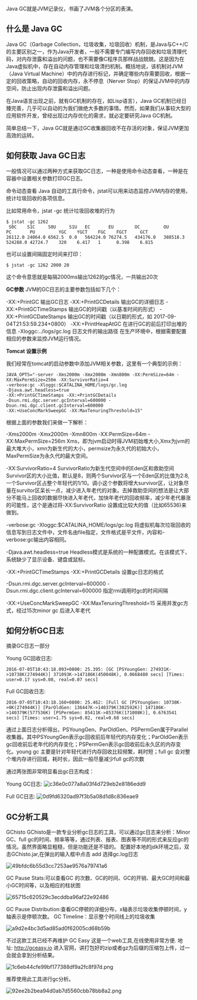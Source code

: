 Java GC就是JVM记录仪，书画了JVM各个分区的表演。

## 什么是 Java GC

Java GC（Garbage Collection，垃圾收集，垃圾回收）机制，是Java与C++/C的主要区别之一，作为Java开发者，一般不需要专门编写内存回收和垃圾清理代码，对内存泄露和溢出的问题，也不需要像C程序员那样战战兢兢。这是因为在Java虚拟机中，存在自动内存管理和垃圾清扫机制。概括地说，该机制对JVM（Java Virtual Machine）中的内存进行标记，并确定哪些内存需要回收，根据一定的回收策略，自动的回收内存，永不停息（Nerver Stop）的保证JVM中的内存空间，防止出现内存泄露和溢出问题。

在Java语言出现之前，就有GC机制的存在，如Lisp语言），Java GC机制已经日臻完善，几乎可以自动的为我们做绝大多数的事情。然而，如果我们从事较大型的应用软件开发，曾经出现过内存优化的需求，就必定要研究Java GC机制。

简单总结一下，Java GC就是通过GC收集器回收不在存活的对象，保证JVM更加高效的运转。

## 如何获取 Java GC日志

一般情况可以通过两种方式来获取GC日志，一种是使用命令动态查看，一种是在容器中设置相关参数打印GC日志。

命令动态查看
Java 自动的工具行命令，jstat可以用来动态监控JVM内存的使用，统计垃圾回收的各项信息。

比如常用命令，jstat -gc 统计垃圾回收堆的行为
```
$ jstat -gc 1262
 S0C    S1C     S0U     S1U   EC       EU        OC         OU        PC       PU         YGC    YGCT    FGC    FGCT     GCT   
26112.0 24064.0 6562.5  0.0   564224.0 76274.5   434176.0   388518.3  524288.0 42724.7    320    6.417   1      0.398    6.815
```
也可以设置间隔固定时间来打印：
```
$ jstat -gc 1262 2000 20
```
这个命令意思就是每隔2000ms输出1262的gc情况，一共输出20次

**GC参数**
JVM的GC日志的主要参数包括如下几个：

-XX:+PrintGC 输出GC日志
-XX:+PrintGCDetails 输出GC的详细日志
-XX:+PrintGCTimeStamps 输出GC的时间戳（以基准时间的形式）
-XX:+PrintGCDateStamps 输出GC的时间戳（以日期的形式，如 2017-09-04T21:53:59.234+0800）
-XX:+PrintHeapAtGC 在进行GC的前后打印出堆的信息
-Xloggc:../logs/gc.log 日志文件的输出路径
在生产环境中，根据需要配置相应的参数来监控JVM运行情况。

**Tomcat 设置示例**

我们经常在tomcat的启动参数中添加JVM相关参数，这里有一个典型的示例：

```
JAVA_OPTS="-server -Xms2000m -Xmx2000m -Xmn800m -XX:PermSize=64m -XX:MaxPermSize=256m -XX:SurvivorRatio=4
-verbose:gc -Xloggc:$CATALINA_HOME/logs/gc.log 
-Djava.awt.headless=true 
-XX:+PrintGCTimeStamps -XX:+PrintGCDetails 
-Dsun.rmi.dgc.server.gcInterval=600000 -Dsun.rmi.dgc.client.gcInterval=600000
-XX:+UseConcMarkSweepGC -XX:MaxTenuringThreshold=15"
```
根据上面的参数我们来做一下解析：

-Xms2000m -Xmx2000m -Xmn800m -XX:PermSize=64m -XX:MaxPermSize=256m
Xms，即为jvm启动时得JVM初始堆大小,Xmx为jvm的最大堆大小，xmn为新生代的大小，permsize为永久代的初始大小，MaxPermSize为永久代的最大空间。

-XX:SurvivorRatio=4
SurvivorRatio为新生代空间中的Eden区和救助空间Survivor区的大小比值，默认是8，则两个Survivor区与一个Eden区的比值为2:8,一个Survivor区占整个年轻代的1/10。调小这个参数将增大survivor区，让对象尽量在survitor区呆长一点，减少进入年老代的对象。去掉救助空间的想法是让大部分不能马上回收的数据尽快进入年老代，加快年老代的回收频率，减少年老代暴涨的可能性，这个是通过将-XX:SurvivorRatio 设置成比较大的值（比如65536)来做到。

-verbose:gc -Xloggc:$CATALINA_HOME/logs/gc.log
将虚拟机每次垃圾回收的信息写到日志文件中，文件名由file指定，文件格式是平文件，内容和-verbose:gc输出内容相同。

-Djava.awt.headless=true Headless模式是系统的一种配置模式。在该模式下，系统缺少了显示设备、键盘或鼠标。

-XX:+PrintGCTimeStamps -XX:+PrintGCDetails
设置gc日志的格式

-Dsun.rmi.dgc.server.gcInterval=600000 -Dsun.rmi.dgc.client.gcInterval=600000
指定rmi调用时gc的时间间隔

-XX:+UseConcMarkSweepGC -XX:MaxTenuringThreshold=15 采用并发gc方式，经过15次minor gc 后进入年老代

## 如何分析GC日志

摘录GC日志一部分

Young GC回收日志:
```
2016-07-05T10:43:18.093+0800: 25.395: [GC [PSYoungGen: 274931K->10738K(274944K)] 371093K->147186K(450048K), 0.0668480 secs] [Times: user=0.17 sys=0.08, real=0.07 secs]

```

Full GC回收日志:
```
2016-07-05T10:43:18.160+0800: 25.462: [Full GC [PSYoungGen: 10738K->0K(274944K)] [ParOldGen: 136447K->140379K(302592K)] 147186K->140379K(577536K) [PSPermGen: 85411K->85376K(171008K)], 0.6763541 secs] [Times: user=1.75 sys=0.02, real=0.68 secs]

```
通过上面日志分析得出，PSYoungGen、ParOldGen、PSPermGen属于Parallel收集器。其中PSYoungGen表示gc回收前后年轻代的内存变化；ParOldGen表示gc回收前后老年代的内存变化；PSPermGen表示gc回收前后永久区的内存变化。young gc 主要是针对年轻代进行内存回收比较频繁，耗时短；full gc 会对整个堆内存进行回城，耗时长，因此一般尽量减少full gc的次数

通过两张图非常明显看出gc日志构成：

Young GC日志:
![c36e0c077a8a03f4d729eb2e8186edd9](https://github.com/wangzhiwubigdata/God-Of-BigData/blob/master/JVM/jvm%E7%B3%BB%E5%88%97(%E4%BA%94)Java%20GC%20%E5%88%86%E6%9E%90.resources/253C4E10-C025-406F-BCEC-360BD0B901AC.png)

Full GC日志:
![0d9fd6320ad97f3b5a08d1d8c836eae9](https://github.com/wangzhiwubigdata/God-Of-BigData/blob/master/JVM/jvm%E7%B3%BB%E5%88%97(%E4%BA%94)Java%20GC%20%E5%88%86%E6%9E%90.resources/E41583CF-6306-4B8F-95D7-396A3B91FBB1.png)

## GC分析工具

GChisto
GChisto是一款专业分析gc日志的工具，可以通过gc日志来分析：Minor GC、full gc的时间、频率等等，通过列表、报表、图表等不同的形式来反应gc的情况。虽然界面略显粗糙，但是功能还是不错的。
配置好本地的jdk环境之后，双击GChisto.jar,在弹出的输入框中点击 add 选择gc.log日志

![49bfdc6b55d3cc7253ae9576a79741a6](https://github.com/wangzhiwubigdata/God-Of-BigData/blob/master/JVM/jvm%E7%B3%BB%E5%88%97(%E4%BA%94)Java%20GC%20%E5%88%86%E6%9E%90.resources/3BC499FA-2D44-4448-9720-AA4734BA2290.jpg)

GC Pause Stats:可以查看GC 的次数、GC的时间、GC的开销、最大GC时间和最小GC时间等，以及相应的柱状图

![65715c620529c3ecddba96af22e92486](https://github.com/wangzhiwubigdata/God-Of-BigData/blob/master/JVM/jvm%E7%B3%BB%E5%88%97(%E4%BA%94)Java%20GC%20%E5%88%86%E6%9E%90.resources/175F8410-B0BD-4288-A2C2-5C35AF57F933.jpg)

GC Pause Distribution:查看GC停顿的详细分布，x轴表示垃圾收集停顿时间，y轴表示是停顿次数。
GC Timeline：显示整个时间线上的垃圾收集

![a9d2e4bc3d5ad85ad0f62005cd68b59b](https://github.com/wangzhiwubigdata/God-Of-BigData/blob/master/JVM/jvm%E7%B3%BB%E5%88%97(%E4%BA%94)Java%20GC%20%E5%88%86%E6%9E%90.resources/1550316713780.jpg)

不过这款工具已经不再维护
GC Easy
这是一个web工具,在线使用非常方便.
地址: http://gceasy.io
进入官网，讲打包好的zip或者gz为后缀的压缩包上传，过一会就会拿到分析结果。

![1c6eb44cfe99bf177388df9a2fc8f97d.png](https://github.com/wangzhiwubigdata/God-Of-BigData/blob/master/JVM/jvm%E7%B3%BB%E5%88%97(%E4%BA%94)Java%20GC%20%E5%88%86%E6%9E%90.resources/1550316679385.jpg)

推荐使用此工具进行gc分析。

![92ee2b2bea94d0ab7d5560cbb78bb8a2.png](https://github.com/wangzhiwubigdata/God-Of-BigData/blob/master/JVM/jvm%E7%B3%BB%E5%88%97(%E4%BA%94)Java%20GC%20%E5%88%86%E6%9E%90.resources/1550316713780.jpg)




